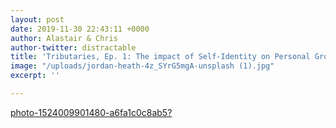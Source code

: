 ```yaml
---
layout: post
date: 2019-11-30 22:43:11 +0000
author: Alastair & Chris
author-twitter: distractable
title: 'Tributaries, Ep. 1: The impact of Self-Identity on Personal Growth'
image: "/uploads/jordan-heath-4z_SYrG5mgA-unsplash (1).jpg"
excerpt: ''

---
```

[photo-1524009901480-a6fa1c0c8ab5?](https://images.unsplash.com/photo-1524009901480-a6fa1c0c8ab5? "photo-1524009901480-a6fa1c0c8ab5?")